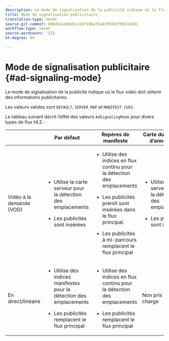 ```yaml
---
description: Le mode de signalisation de la publicité indique où le flux vidéo doit obtenir des informations publicitaires.
title: Mode de signalisation publicitaire
translation-type: tm+mt
source-git-commit: 89bdda1d4bd5c126f19ba75a819942df901183d1
workflow-type: tm+mt
source-wordcount: '121'
ht-degree: 0%

---
```



# Mode de signalisation publicitaire {#ad-signaling-mode}

Le mode de signalisation de la publicité indique où le flux vidéo doit obtenir des informations publicitaires.

Les valeurs valides sont `DEFAULT`, `SERVER_MAP` et `MANIFEST_CUES`.

Le tableau suivant décrit l’effet des valeurs `AdSignalingMode` pour divers types de flux HLS :

<table frame="all" colsep="1" rowsep="1" id="table_AdSignalingMode"> 
 <thead> 
  <tr rowsep="1"> 
   <th colname="1" class="entry"> </th> 
   <th colname="2" class="entry"> Par défaut </th> 
   <th colname="3" class="entry"> Repères de manifeste </th> 
   <th colname="4" class="entry"> Carte du serveur d’annonces </th> 
  </tr> 
 </thead>
 <tbody> 
  <tr rowsep="1"> 
   <td colname="1"> Vidéo à la demande (VOD) </td> 
   <td colname="2"> 
    <ul id="ul_E79DA79107364D0D8B46A1859CA75B5C"> 
     <li id="li_B259ED87743F463095071F58DC840E39"> <p>Utilise la carte serveur pour la détection des emplacements </p> </li> 
     <li id="li_8957E4151466467BA6C954E5010E34EA"> <p>Les publicités sont insérées </p> </li> 
    </ul> </td> 
   <td colname="3"> 
    <ul id="ul_D462C76717D94DE09915BDF6E9B3FB68"> 
     <li id="li_FB46108F4AD9457D99D2618ABEF7DBD1"> <p>Utilise des indices en flux continu pour la détection des emplacements </p> </li> 
     <li id="li_C3F7FBB98F524CEF97D17318C292E9EA"> <p>Les publicités preroll sont insérées dans le flux principal. </p> </li> 
     <li id="li_A56E1545F84840DFA6D065DA60E98C31"> <p>Les publicités à mi-parcours remplacent le flux principal </p> </li> 
    </ul> </td> 
   <td colname="4"> 
    <ul id="ul_F10192B1B6F745CBB0D4C1A6D52A57B4"> 
     <li id="li_2ADACF71FA5F4A08A00A3399F5593420"> <p>Utilise la carte serveur pour la détection des emplacements </p> </li> 
     <li id="li_1201085B9C554A4BBD471E7EB2E363AC"> <p>Les publicités sont insérées </p> </li> 
    </ul> </td> 
  </tr> 
  <tr rowsep="0"> 
   <td colname="1"> En direct/linéaire </td> 
   <td colname="2"> 
    <ul id="ul_82AAC9EE056F49E999F809536A96C2F8"> 
     <li id="li_73BAD2BAA95F4592808B77F8DA436237"> <p>Utilise des indices manifestes pour la détection des emplacements </p> </li> 
     <li id="li_A97B6F61078D4149A984B2412021E103"> <p>Les publicités remplacent le flux principal </p> </li> 
    </ul> </td> 
   <td colname="3"> 
    <ul id="ul_CAED2D4F46334D76AE025482881BF843"> 
     <li id="li_A8023845A037482DBFDEF7EF247FECFD"> <p>Utilise des indices en flux continu pour la détection des emplacements </p> </li> 
     <li id="li_62A3CDAD249344EB89043B2AE0F4D7FF"> <p>Les publicités remplacent le flux principal </p> </li> 
    </ul> </td> 
   <td colname="4"> Non pris en charge </td> 
  </tr> 
 </tbody> 
</table>

